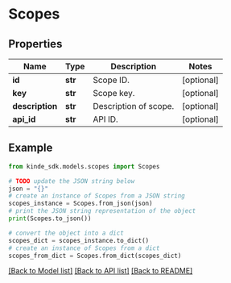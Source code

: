 # Scopes


## Properties

Name | Type | Description | Notes
------------ | ------------- | ------------- | -------------
**id** | **str** | Scope ID. | [optional] 
**key** | **str** | Scope key. | [optional] 
**description** | **str** | Description of scope. | [optional] 
**api_id** | **str** | API ID. | [optional] 

## Example

```python
from kinde_sdk.models.scopes import Scopes

# TODO update the JSON string below
json = "{}"
# create an instance of Scopes from a JSON string
scopes_instance = Scopes.from_json(json)
# print the JSON string representation of the object
print(Scopes.to_json())

# convert the object into a dict
scopes_dict = scopes_instance.to_dict()
# create an instance of Scopes from a dict
scopes_from_dict = Scopes.from_dict(scopes_dict)
```
[[Back to Model list]](../README.md#documentation-for-models) [[Back to API list]](../README.md#documentation-for-api-endpoints) [[Back to README]](../README.md)


